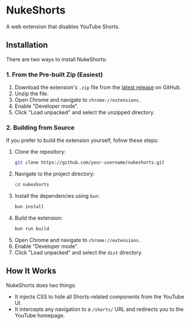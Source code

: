 # NukeShorts

A web extension that disables YouTube Shorts.

## Installation

There are two ways to install NukeShorts:

### 1. From the Pre-built Zip (Easiest)

1.  Download the extension's `.zip` file from the [latest release](https://github.com/your-username/nukeshorts/releases) on GitHub.
2.  Unzip the file.
3.  Open Chrome and navigate to `chrome://extensions`.
4.  Enable "Developer mode".
5.  Click "Load unpacked" and select the unzipped directory.

### 2. Building from Source

If you prefer to build the extension yourself, follow these steps:

1.  Clone the repository:
    ```bash
    git clone https://github.com/your-username/nukeshorts.git
    ```
2.  Navigate to the project directory:
    ```bash
    cd nukeshorts
    ```
3.  Install the dependencies using `bun`:
    ```bash
    bun install
    ```
4.  Build the extension:
    ```bash
    bun run build
    ```
5.  Open Chrome and navigate to `chrome://extensions`.
6.  Enable "Developer mode".
7.  Click "Load unpacked" and select the `dist` directory.

## How It Works

NukeShorts does two things:

*   It injects CSS to hide all Shorts-related components from the YouTube UI.
*   It intercepts any navigation to a `/shorts/` URL and redirects you to the YouTube homepage.
